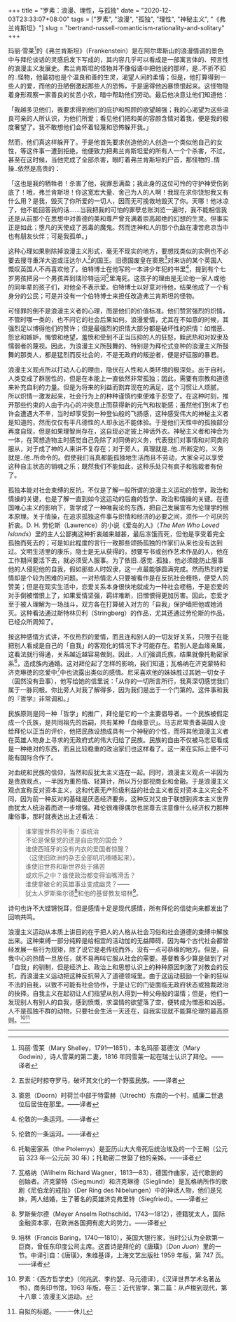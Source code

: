 +++
title = "罗素：浪漫、理性，与孤独"
date = "2020-12-03T23:33:07+08:00"
tags = ["罗素", "浪漫", "孤独", "理性", "神秘主义", "《弗兰肯斯坦》"]
slug = "bertrand-russell-romanticism-rationality-and-solitary"
+++

玛丽·雪莱[^1]的《弗兰肯斯坦》（Frankenstein）是在阿尔卑斯山的浪漫情调的景色中与拜伦谈话的灵感启发下写成的，其内容几乎可以看成是一部寓言体的、预言性的浪漫主义发展史。弗兰肯斯坦的怪物并不像俗语中把他说的那样，是..不折不扣的..怪物，他最初也是个温良和善的生灵，渴望人间的柔情；但是，他打算得到一些人的爱，而他的丑陋倒激起那些人的恐怖，于是逼得他凶暴愤恨起来。这怪物隐着身形观察一家善良的贫苦小农，暗中帮助他们劳动。最后他决意让他们知道他：

「我越多见他们，我要求得到他们的庇护和照顾的欲望越强；我的心渴望为这些温良可亲的人所认识，为他们所爱；看见他们把和美的容颜含情对着我，便是我的极度奢望了。我不敢想他们会怀着轻蔑和恐怖躲开我。」

然而，他们真这样躲开了。于是他首先要求创造他的人创造一个类似他自己的女性，等这件事一遭到拒绝，他便致力把弗兰肯斯坦爱的所有人一个个杀害，不过，甚至在这时候，当他完成了全部杀害，眼盯着弗兰肯斯坦的尸首，那怪物的..情操..依然是高贵的：

「这也是我的牺牲者！杀害了他，我罪恶满盈；我此身的这位可怜的守护神受伤到底了！哦，弗兰肯斯坦！你这宽宏大量、舍己为人的人啊！我现在求你饶恕我又有什么用？是我，毁灭了你所爱的一切人，因而无可挽救地毁灭了你。天哪！他冰凉了，他不能回答我的话……当我把我的可怕的罪孽总账浏览一遍时，我不能相信我还是从前那个在思想中对善德的美和尊严曾充满着崇高超绝的幻想的生灵。但事实正是如此；堕凡的天使成了恶毒的魔鬼。然而连神和人的那个仇敌在凄苦悲凉当中也有朋友伙伴；可是我孤单。」

这种心理如果剔除掉浪漫主义形式，毫无不现实的地方，要想找类似的实例也不必要去搜寻重洋大盗或汪达尔人[^2]的国王。旧德国废皇在窦恩[^3]对来访的某个英国人慨叹英国人不再喜欢他了。伯特博士在他写的一本讲少年犯的书里[^4]，提到有个七岁男孩把另一个男孩弄到瑞珍特运河[^4]里淹死。这孩子的理由是无论他一家人或他的同年辈的孩子们，对他全不表示爱。伯特博士以好意对待他，结果他成了一个有身分的公民；可是并没有一个伯特博士来担任改造弗兰肯斯坦的怪物。

可怪罪的倒不是浪漫主义者的心理，而是他们的价值标准。他们赞赏强烈的炽情，不管时哪一类的，也不问它的社会后果如何。浪漫爱情，尤其在不如意的时候，其强烈足以博得他们的赞许；但是最强烈的炽情大部分都是破坏性的炽情：如憎恶、怨忿和嫉妒，悔恨和绝望，羞愤和受到不正当压抑的人的狂怒，黩武热和对奴隶及懦弱者的蔑视。因此，为浪漫主义所鼓舞的、特别是为拜伦式变种的浪漫主义所鼓舞的那类人，都是猛烈而反社会的，不是无政府的叛逆者，便是好征服的暴君。

浪漫主义观点所以打动人心的理由，隐伏在人性和人类环境的极深处。出于自利，人类变成了群居性的，但是在本能上一直依然非常孤独；因此，需要有宗教和道德来补充自利的力量。但是为将来的利益而割弃现在的满足，这个习惯让人烦腻， 所以炽情一激发起来，社会行为上的种种谨慎约束便难于忍受了。在这种时刻，推开那些约束的人由于内心的冲突息止而获得新的元气和权能感；虽然他们到末了也许会遭遇大不辛，当时却享受到一种登仙般的飞扬感，这种感受伟大的神秘主义者是知道的，然而仅仅有平凡德性的人却永远不能体验。于是他们天性中的孤独部分再度自现，但是如果理智尚存在，这自现必定披上神话外衣。神秘主义者和神合为一体，在冥想造物主时感觉自己免除了对同俦的义务，代表我们对事情和对同类的服从，对于成了神的人来讲不复存在；对于旁人，真理就是..他..所断定的，义务就是..他..所命令的。假使我们当真都能孤独地生活而且不劳动，大家全可以享受这种自主状态的销魂之乐；既然我们不能如此，这种乐处只有疯子和独裁者有份了。

孤独本能对社会束缚的反抗，不仅是了解一般所谓的浪漫主义运动的哲学，政治和情操的关键，也是了解一直到如今这运动的后裔的哲学、政治和情操的关键。在德国唯心主义的影响下，哲学成了一种唯我论的东西，把自己发展宣布为伦理学的根本原理。关于情操，在追求孤独这件事与炽情和经济的必要之间，须作一个可厌的折衷。D. H. 劳伦斯（Lawrence）的小说《爱岛的人》（*The Men Who Loved Islands*）里的主人公鄙夷这种折衷越来越甚，最后冻饿而死，但他是享受着完全孤独而死去的；可是如此程度的言行一致那些颂扬孤独的作家们从来也没有达到过。文明生活里的康乐，隐士是无从获得的，想要写书或创作艺术作品的人，他在工作期间要活下去，就必须受人服事。为了依旧..感觉..孤独，他必须能防止服事他的人侵犯他的自我，假如那些人时奴隶，这一点最能够圆满完成。然而热烈的爱情却是个较为困难的问题。一对热情恋人只要被看作是在反抗社会桎梏，便受人的赞美；但是在现实生活中，恋爱关系本身很快地就成为一种社会桎梏，于是恋爱的对手倒被憎恨上了，如果爱情坚强，羁绊难断，旧憎恨得更加厉害。因此，恋爱才至于被人理解为一场战斗，双方各在打算破入对方的「自我」保护墙把他或她消灭。这种看法通过斯特林贝利（Stringberg）的作品，尤其还通过劳伦斯的作品，已经众所周知了。

按这种感情方式讲，不仅热烈的爱情，而且连和别人的一切友好关系，只限于在能把别人看成是自己的「自我」的客观化的情况下才可能存在。若别人是血缘亲属，这看法就行得通，关系越近越容易做到。因此，人们强调氏族，结果就像托勒密家系[^5]，造成族内通婚。这对拜伦起了怎样的影响，我们知道；瓦格纳在济克蒙特和济克琳徳的恋爱中[^6]中也流露出类似的感情。尼采喜欢他的妹妹胜过其她一切女子（固然没有丑事），他写给她的信里说：「从你的一切所言所行，我真深切感觉我们属于一脉同根。你比旁人对我了解得多，因为我们是出于一个门第的。这件事和我的『哲学』非常调和。」

民族原则是同一种「哲学」的推广，拜伦是它的一个主要倡导者。一个民族被假定成一个氏族，是共同祖先的后嗣，共有某种「血缘意识」。马志尼常责备英国人没给拜伦以正当的评价，他把民族设想成具有一个神秘的个性，而将其他浪漫主义者在英雄人物身上寻求的无政府式的伟大归给了民族。民族的自由不仅被马志尼看成是一种绝对的东西，而且比较稳重的政治家们也这样看了。这一来在实际上便不可能有国际合作了。

对血统和民族的信仰，当然和反犹太主义连在一起。同时，浪漫主义观点一半因为是贵族观点，一半因为重热情、轻算计，所以万分鄙视商业和金融。于是浪漫主义观点宣称反对资本主义，这和代表无产阶级利益的社会主义者反对资本主义完全不同，因为前一种反对的基础是厌恶经济要务，这种反对又由于联想到资本主义世界由犹太人统治着而进一步增强。拜伦很难得偶尔也屈尊去注意像什么经济权力那种庸俗事，那时就表达出上述看法：

> 谁掌握世界的平衡？谁统治  
> 不论是保皇党的还是自由党的国会？  
> 谁使西班牙的没有内衣的爱国者惊醒？  
> （这使旧欧洲的杂志全部叽叽喳喳起来）。  
> 谁使旧世界和新世界处于痛苦  
> 或欢乐之中？谁使政治都变得油嘴滑舌？  
> 谁使拿破仑的英雄事业变成幽灵？——  
> 犹太人罗斯柴尔德[^7]和他的基督教友培林[^8]。

诗句也许不大铿锵悦耳，但是感情十足是现代感情，所有拜伦的信徒向来都发出了回响共鸣。

浪漫主义运动从本质上讲目的在于把人的人格从社会习俗和社会道德的束缚中解放出来。这种束缚一部分纯粹是给相宜的活动加的无益障碍，因为每个古代社会都曾经发展一些行为规矩，除了说它是老传统而外，没有一点可恭维的地方。但是，自我中心的热情一旦放任，就不易再叫它服从社会的需要。基督教多少算是做到了对「自我」的驯制，但是经济上、政治上和思想认识上的种种原因刺激了对教会的反抗，而浪漫主义运动把这种反抗带入了道德领域里。由于这运动鼓励一个新的狂纵不法的自我，以致不可能有社会协作，于是让它的门徒面临无政府状态或独裁政治的抉择。自我主义在起初让人们指望从别人得到一种父母般的温情；但是，他们一发现别人有别人的自我，感到愤慨，求温情的欲望落了空，便转成为憎恶和凶恶。人不是孤独不群的动物，只要社会生活一天还在，自我实现就不能算伦理的最高原则。[^9][^10]

---

[^1]: 玛丽·雪莱（Mary Shelley，1791—1851），本名玛丽·葛德汶（Mary Godwin），诗人雪莱的第二妻，1816 年同雪莱一起在瑞士认识了拜伦。——译者
[^2]: 五世纪时掠夺罗马，破坏其文化的一个野蛮民族。——译者
[^3]: 窦恩（Doorn）时荷兰中部于特雷赫（Utrecht）东南的一个村，威廉二世退位后居住在那里。——译者
[^4]: 伦敦的一条运河。——译者
[^5]: 托勒密家系（the Ptolemys）是亚历山大大帝死后统治埃及的一个王朝（公元前 323 年—公元前 30 年）；托勒密二世娶了他的亲姊。——译者
[^6]: 瓦格纳（Wilhelm Richard Wagner，1813—83），德国作曲家，近代歌剧的创始者。济克蒙特（Siegmund）和济克琳德（Sieglinde）是瓦格纳所作的歌剧《尼伯龙的戒指》（Der Ring des Nibelungen）中的神话人物，他们是兄妹，两人结婚，生了著名的英雄济克弗里特（Siegfried）。——译者
[^7]: 罗斯柴尔德（Meyer Anselm Rothschild，1743—1812），德籍犹太人，国际金融资本家，在欧洲各国拥有庞大的势力。——译者
[^8]: 培林（Francis Baring，1740—1810），英国大银行家，当时公认为全欧第一巨商，曾任东印度公司主席。这首诗是拜伦的《唐璜》（*Don Juan*）里的一节。中译引自：《唐璜》，朱维基译，上海文艺出版社 1959 年版，第 747 页。——译者
[^9]: 罗素：《西方哲学史》（何兆武、李约瑟、马元德译），《汉译世界学术名著丛书》，商务印书馆，1963 年版，卷三：近代哲学，第二篇：从卢梭到现代，第十八章：浪漫主义运动。
[^10]: 自拟的标题。——一休儿
